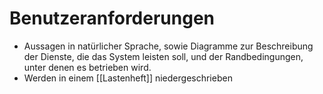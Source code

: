 # Benutzeranforderungen

- Aussagen in natürlicher Sprache, sowie Diagramme zur Beschreibung der Dienste, die das System leisten soll, und der Randbedingungen, unter denen es betrieben wird.
- Werden in einem [[Lastenheft]] niedergeschrieben
